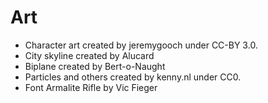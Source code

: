 # Art

* Character art created by jeremygooch under CC-BY 3.0.
* City skyline created by Alucard
* Biplane created by Bert-o-Naught
* Particles and others created by kenny.nl under CC0.
* Font Armalite Rifle by Vic Fieger
